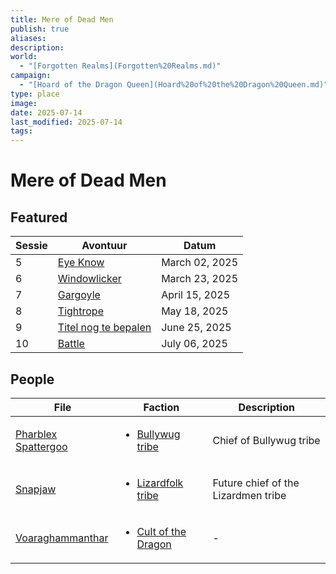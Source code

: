 ```yaml
---
title: Mere of Dead Men
publish: true
aliases: 
description: 
world:
  - "[Forgotten Realms](Forgotten%20Realms.md)"
campaign:
  - "[Hoard of the Dragon Queen](Hoard%20of%20the%20Dragon%20Queen.md)"
type: place
image: 
date: 2025-07-14
last_modified: 2025-07-14
tags: 
---
```

# Mere of Dead Men
## Featured
| Sessie | Avontuur                                                                   | Datum          |
| ------ | -------------------------------------------------------------------------- | -------------- |
| 5      | [Eye Know](/content/Adventures/005%20-%20Eye%20Know.md)                         | March 02, 2025 |
| 6      | [Windowlicker](/content/Adventures/006%20-%20Windowlicker.md)                 | March 23, 2025 |
| 7      | [Gargoyle](/content/Adventures/007%20-%20Gargoyle.md)                         | April 15, 2025 |
| 8      | [Tightrope](/content/Adventures/008%20-%20Tightrope.md)                       | May 18, 2025   |
| 9      | [Titel nog te bepalen](/content/Adventures/009%20-%20Titel%20nog%20te%20bepalen.md) | June 25, 2025  |
| 10     | [Battle](/content/Adventures/010%20-%20Battle.md)                             | July 06, 2025  |

## People
| File                                                               | Faction                                                                           | Description                         |
| ------------------------------------------------------------------ | --------------------------------------------------------------------------------- | ----------------------------------- |
| [Pharblex Spattergoo](/content/Characters/Pharblex%20Spattergoo.md) | <ul><li>[Bullywug tribe](content/Factions/Bullywug%20tribe.md.md)</li></ul>         | Chief of Bullywug tribe             |
| [Snapjaw](/content/Characters/Snapjaw.md)                         | <ul><li>[Lizardfolk tribe](content/Factions/Lizardfolk%20tribe.md.md)</li></ul>     | Future chief of the Lizardmen tribe |
| [Voaraghammanthar](/content/Characters/Voaraghammanthar.md)       | <ul><li>[Cult of the Dragon](content/Factions/Cult%20of%20the%20Dragon.md.md)</li></ul> | \-                                  |


